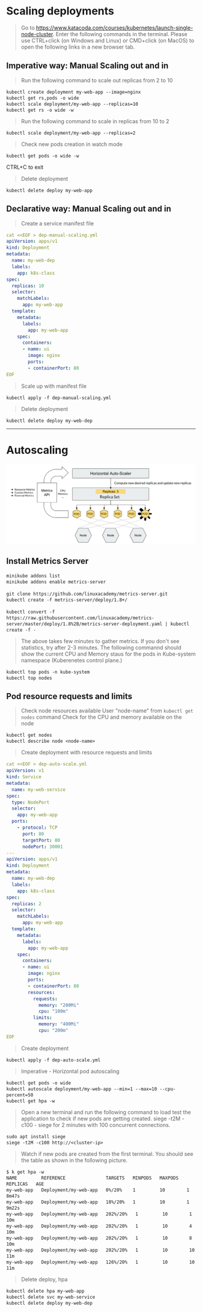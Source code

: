 # Scaling deployments
> Go to https://www.katacoda.com/courses/kubernetes/launch-single-node-cluster. Enter the following commands in the terminal.
Please use CTRL+click (on Windows and Linux) or CMD+click (on MacOS) to open the following links in a new browser tab.
## Imperative way: Manual Scaling out and in 
> Run the following command to scale out replicas from 2 to 10
```
kubectl create deployment my-web-app --image=nginx
kubectl get rs,pods -o wide
kubectl scale deployment/my-web-app --replicas=10
kubectl get rs -o wide -w
```

> Run the following command to scale in replicas from 10 to 2
```
kubectl scale deployment/my-web-app --replicas=2
```
> Check new pods creation in watch mode
```
kubectl get pods -o wide -w
```
CTRL+C to exit

> Delete deployment
```
kubectl delete deploy my-web-app
```

## Declarative way: Manual Scaling out and in
> Create a service manifest file
```yaml
cat <<EOF > dep-manual-scaling.yml
apiVersion: apps/v1
kind: Deployment
metadata:
  name: my-web-dep
  labels:
    app: k8s-class
spec:
  replicas: 10
  selector:
    matchLabels:
      app: my-web-app
  template:
    metadata:
      labels:
        app: my-web-app
    spec:
      containers:
      - name: ui
        image: nginx
        ports:
        - containerPort: 80
EOF
```

> Scale up with manifest file
```
kubectl apply -f dep-manual-scaling.yml
```

> Delete deployment
```
kubectl delete deploy my-web-dep
```

--- 
# Autoscaling
![Autoscaling](images/lab6-1.png)
## Install Metrics Server
```
minikube addons list
minikube addons enable metrics-server

git clone https://github.com/linuxacademy/metrics-server.git
kubectl create -f metrics-server/deploy/1.8+/

kubectl convert -f https://raw.githubusercontent.com/linuxacademy/metrics-server/master/deploy/1.8%2B/metrics-server-deployment.yaml | kubectl create -f -
```
> The above takes few minutes to gather metrics. If you don't see statistics, try after 2-3 minutes.
> The following commannd should show the current CPU and Memory staus for the pods in Kube-system namespace (Kuberenetes control plane.)
```
kubectl top pods -n kube-system
kubectl top nodes
```

## Pod resource requests and limits
> Check node resources available
> User "node-name" from `kubectl get nodes` command
> Check for the CPU and memory available on the node
```
kubectl get nodes
kubectl describe node <node-name>
```

> Create deployment with resource requests and limits
```yaml
cat <<EOF > dep-auto-scale.yml
apiVersion: v1
kind: Service
metadata:
  name: my-web-service
spec:
  type: NodePort
  selector:
    app: my-web-app
  ports:
    - protocol: TCP
      port: 80
      targetPort: 80
      nodePort: 30001
---
apiVersion: apps/v1
kind: Deployment
metadata:
  name: my-web-dep
  labels:
    app: k8s-class
spec:
  replicas: 2
  selector:
    matchLabels:
      app: my-web-app
  template:
    metadata:
      labels:
        app: my-web-app
    spec:
      containers:
      - name: ui
        image: nginx
        ports:
        - containerPort: 80
        resources:
          requests:
            memory: "200Mi"
            cpu: "100m"
          limits:
            memory: "400Mi"
            cpu: "200m"
EOF
```
> Create deployment
```
kubectl apply -f dep-auto-scale.yml
```

> Imperative - Horizontal pod autoscaling
```
kubectl get pods -o wide
kubectl autoscale deployment/my-web-app --min=1 --max=10 --cpu-percent=50
kubectl get hpa -w

```

> Open a new terminal and run the following command to load test the application to check if new pods are getting created.
> siege -t2M -c100 - siege for 2 minutes with 100 concurrent connections.
```
sudo apt install siege
siege -t2M -c100 http://<cluster-ip>
```

> Watch if new pods are created from the first terminal.
> You should see the table as shown in the following picture.
```
$ k get hpa -w
NAME         REFERENCE               TARGETS   MINPODS   MAXPODS   REPLICAS   AGE
my-web-app   Deployment/my-web-app   0%/20%    1         10        1          8m47s
my-web-app   Deployment/my-web-app   18%/20%   1         10        1          9m22s
my-web-app   Deployment/my-web-app   202%/20%   1         10        1          10m
my-web-app   Deployment/my-web-app   202%/20%   1         10        4          10m
my-web-app   Deployment/my-web-app   202%/20%   1         10        8          10m
my-web-app   Deployment/my-web-app   202%/20%   1         10        10         11m
my-web-app   Deployment/my-web-app   126%/20%   1         10        10         11m
```
> Delete deploy, hpa
```
kubectl delete hpa my-web-app
kubectl delete svc my-web-service
kubectl delete deploy my-web-dep
```